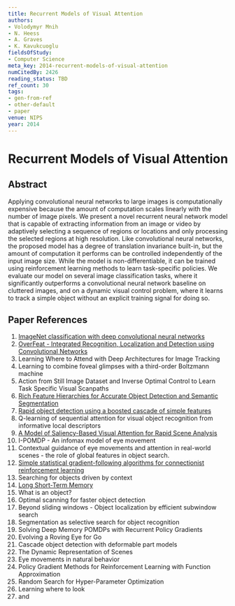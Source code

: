 ```yaml
---
title: Recurrent Models of Visual Attention
authors:
- Volodymyr Mnih
- N. Heess
- A. Graves
- K. Kavukcuoglu
fieldsOfStudy:
- Computer Science
meta_key: 2014-recurrent-models-of-visual-attention
numCitedBy: 2426
reading_status: TBD
ref_count: 30
tags:
- gen-from-ref
- other-default
- paper
venue: NIPS
year: 2014
---
```


# Recurrent Models of Visual Attention

## Abstract

Applying convolutional neural networks to large images is computationally expensive because the amount of computation scales linearly with the number of image pixels. We present a novel recurrent neural network model that is capable of extracting information from an image or video by adaptively selecting a sequence of regions or locations and only processing the selected regions at high resolution. Like convolutional neural networks, the proposed model has a degree of translation invariance built-in, but the amount of computation it performs can be controlled independently of the input image size. While the model is non-differentiable, it can be trained using reinforcement learning methods to learn task-specific policies. We evaluate our model on several image classification tasks, where it significantly outperforms a convolutional neural network baseline on cluttered images, and on a dynamic visual control problem, where it learns to track a simple object without an explicit training signal for doing so.

## Paper References

1. [ImageNet classification with deep convolutional neural networks](2012-alexnet.md)
2. [OverFeat - Integrated Recognition, Localization and Detection using Convolutional Networks](2014-overfeat-integrated-recognition-localization-and-detection-using-convolutional-networks)
3. Learning Where to Attend with Deep Architectures for Image Tracking
4. Learning to combine foveal glimpses with a third-order Boltzmann machine
5. Action from Still Image Dataset and Inverse Optimal Control to Learn Task Specific Visual Scanpaths
6. [Rich Feature Hierarchies for Accurate Object Detection and Semantic Segmentation](2014-rich-feature-hierarchies-for-accurate-object-detection-and-semantic-segmentation)
7. [Rapid object detection using a boosted cascade of simple features](2001-rapid-object-detection-using-a-boosted-cascade-of-simple-features)
8. Q-learning of sequential attention for visual object recognition from informative local descriptors
9. [A Model of Saliency-Based Visual Attention for Rapid Scene Analysis](2009-a-model-of-saliency-based-visual-attention-for-rapid-scene-analysis)
10. I-POMDP - An infomax model of eye movement
11. Contextual guidance of eye movements and attention in real-world scenes - the role of global features in object search.
12. [Simple statistical gradient-following algorithms for connectionist reinforcement learning](2004-simple-statistical-gradient-following-algorithms-for-connectionist-reinforcement-learning)
13. Searching for objects driven by context
14. [Long Short-Term Memory](1997-long-short-term-memory)
15. What is an object?
16. Optimal scanning for faster object detection
17. Beyond sliding windows - Object localization by efficient subwindow search
18. Segmentation as selective search for object recognition
19. Solving Deep Memory POMDPs with Recurrent Policy Gradients
20. Evolving a Roving Eye for Go
21. Cascade object detection with deformable part models
22. The Dynamic Representation of Scenes
23. Eye movements in natural behavior
24. Policy Gradient Methods for Reinforcement Learning with Function Approximation
25. Random Search for Hyper-Parameter Optimization
26. Learning where to look
27. and
